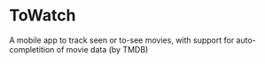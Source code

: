 # ToWatch
A mobile app to track seen or to-see movies, with support for auto-completition of movie data (by TMDB)
